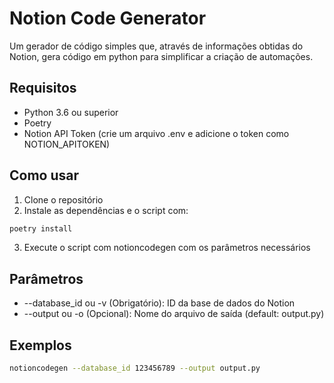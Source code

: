 # Notion Code Generator

Um gerador de código simples que, através de informações obtidas do Notion, gera código em python para simplificar a criação de automações.

## Requisitos

- Python 3.6 ou superior
- Poetry
- Notion API Token (crie um arquivo .env e adicione o token como NOTION_APITOKEN)

## Como usar

1. Clone o repositório
2. Instale as dependências e o script com:
```bash
poetry install
```
3. Execute o script com notioncodegen com os parâmetros necessários

## Parâmetros

- --database_id ou -v (Obrigatório): ID da base de dados do Notion
- --output ou -o (Opcional): Nome do arquivo de saída (default: output.py)


## Exemplos

```bash
notioncodegen --database_id 123456789 --output output.py
```
